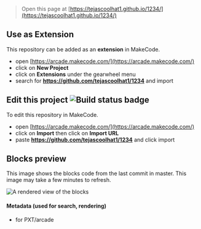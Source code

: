  


> Open this page at [https://tejascoolhat1.github.io/1234/](https://tejascoolhat1.github.io/1234/)

## Use as Extension

This repository can be added as an **extension** in MakeCode.

* open [https://arcade.makecode.com/](https://arcade.makecode.com/)
* click on **New Project**
* click on **Extensions** under the gearwheel menu
* search for **https://github.com/tejascoolhat1/1234** and import

## Edit this project ![Build status badge](https://github.com/tejascoolhat1/1234/workflows/MakeCode/badge.svg)

To edit this repository in MakeCode.

* open [https://arcade.makecode.com/](https://arcade.makecode.com/)
* click on **Import** then click on **Import URL**
* paste **https://github.com/tejascoolhat1/1234** and click import

## Blocks preview

This image shows the blocks code from the last commit in master.
This image may take a few minutes to refresh.

![A rendered view of the blocks](https://github.com/tejascoolhat1/1234/raw/master/.github/makecode/blocks.png)

#### Metadata (used for search, rendering)

* for PXT/arcade
<script src="https://makecode.com/gh-pages-embed.js"></script><script>makeCodeRender("{{ site.makecode.home_url }}", "{{ site.github.owner_name }}/{{ site.github.repository_name }}");</script>
